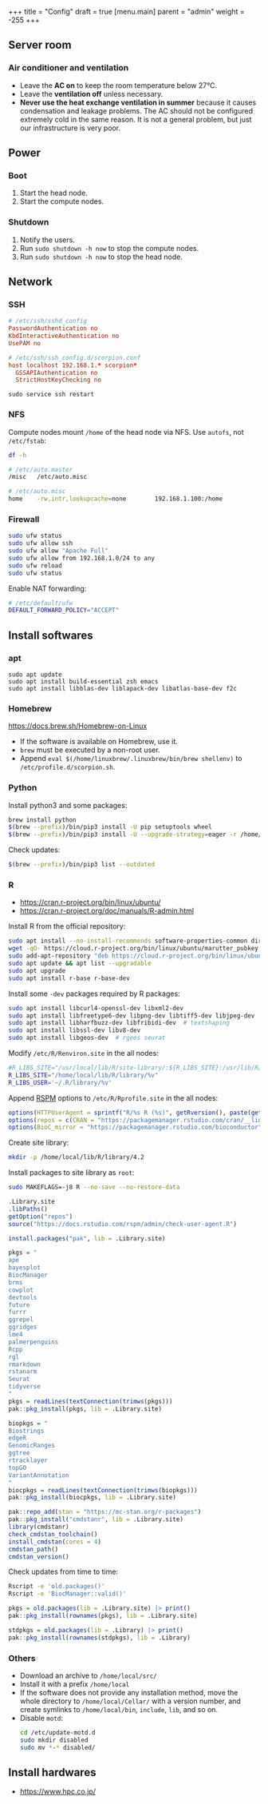 +++
title = "Config"
draft = true
[menu.main]
  parent = "admin"
  weight = -255
+++


## Server room

### Air conditioner and ventilation

- Leave the **AC on** to keep the room temperature below 27℃.
- Leave the **ventilation off** unless necessary.
- **Never use the heat exchange ventilation in summer**
  because it causes condensation and leakage problems.
  The AC should not be configured extremely cold in the same reason.
  It is not a general problem, but just our infrastructure is very poor.


## Power

### Boot

1.  Start the head node.
1.  Start the compute nodes.

### Shutdown

1.  Notify the users.
1.  Run `sudo shutdown -h now` to stop the compute nodes.
1.  Run `sudo shutdown -h now` to stop the head node.


## Network

### SSH

```conf
# /etc/ssh/sshd_config
PasswordAuthentication no
KbdInteractiveAuthentication no
UsePAM no

# /etc/ssh/ssh_config.d/scorpion.conf
host localhost 192.168.1.* scorpion*
  GSSAPIAuthentication no
  StrictHostKeyChecking no
```
`sudo service ssh restart`


### NFS

Compute nodes mount `/home` of the head node via NFS.
Use `autofs`, not `/etc/fstab`:
```sh
df -h

# /etc/auto.master
/misc   /etc/auto.misc

# /etc/auto.misc
home    -rw,intr,lookupcache=none        192.168.1.100:/home
```

### Firewall

```sh
sudo ufw status
sudo ufw allow ssh
sudo ufw allow "Apache Full"
sudo ufw allow from 192.168.1.0/24 to any
sudo ufw reload
sudo ufw status
```

Enable NAT forwarding:
```sh
# /etc/default/ufw
DEFAULT_FORWARD_POLICY="ACCEPT"
```


## Install softwares

### apt

```
sudo apt update
sudo apt install build-essential zsh emacs
sudo apt install libblas-dev liblapack-dev libatlas-base-dev f2c
```

### Homebrew

https://docs.brew.sh/Homebrew-on-Linux

- If the software is available on Homebrew, use it.
- `brew` must be executed by a non-root user.
- Append `eval $(/home/linuxbrew/.linuxbrew/bin/brew shellenv)` to `/etc/profile.d/scorpion.sh`.


### Python

Install python3 and some packages:
```sh
brew install python
$(brew --prefix)/bin/pip3 install -U pip setuptools wheel
$(brew --prefix)/bin/pip3 install -U --upgrade-strategy=eager -r /home/linuxbrew/requirements.txt
```

Check updates:
```sh
$(brew --prefix)/bin/pip3 list --outdated
```

### R

- https://cran.r-project.org/bin/linux/ubuntu/
- https://cran.r-project.org/doc/manuals/R-admin.html

Install R from the official repository:
```sh
sudo apt install --no-install-recommends software-properties-common dirmngr
wget -qO- https://cloud.r-project.org/bin/linux/ubuntu/marutter_pubkey.asc | sudo tee -a /etc/apt/trusted.gpg.d/cran_ubuntu_key.asc
sudo add-apt-repository "deb https://cloud.r-project.org/bin/linux/ubuntu $(lsb_release -cs)-cran40/"
sudo apt update && apt list --upgradable
sudo apt upgrade
sudo apt install r-base r-base-dev
```

Install some `-dev` packages required by R packages:
```sh
sudo apt install libcurl4-openssl-dev libxml2-dev
sudo apt install libfreetype6-dev libpng-dev libtiff5-dev libjpeg-dev  # ragg
sudo apt install libharfbuzz-dev libfribidi-dev  # textshaping
sudo apt install libssl-dev libv8-dev
sudo apt install libgeos-dev  # rgeos seurat
```

Modify `/etc/R/Renviron.site` in the all nodes:
```sh
#R_LIBS_SITE="/usr/local/lib/R/site-library/:${R_LIBS_SITE}:/usr/lib/R/library"
R_LIBS_SITE="/home/local/lib/R/library/%v"
R_LIBS_USER='~/.R/library/%v'
```

Append [RSPM](https://packagemanager.rstudio.com/) options to `/etc/R/Rprofile.site` in the all nodes:
```r
options(HTTPUserAgent = sprintf("R/%s R (%s)", getRversion(), paste(getRversion(), R.version["platform"], R.version["arch"], R.version["os"])))
options(repos = c(CRAN = "https://packagemanager.rstudio.com/cran/__linux__/jammyt/latest"))
options(BioC_mirror = "https://packagemanager.rstudio.com/bioconductor")
```

Create site library:
```sh
mkdir -p /home/local/lib/R/library/4.2
```

Install packages to site library as `root`:
```sh
sudo MAKEFLAGS=-j8 R --no-save --no-restore-data
```
```r
.Library.site
.libPaths()
getOption("repos")
source("https://docs.rstudio.com/rspm/admin/check-user-agent.R")

install.packages("pak", lib = .Library.site)

pkgs = "
ape
bayesplot
BiocManager
brms
cowplot
devtools
future
furrr
ggrepel
ggridges
lme4
palmerpenguins
Rcpp
rgl
rmarkdown
rstanarm
Seurat
tidyverse
"
pkgs = readLines(textConnection(trimws(pkgs)))
pak::pkg_install(pkgs, lib = .Library.site)

biopkgs = "
Biostrings
edgeR
GenomicRanges
ggtree
rtracklayer
topGO
VariantAnnotation
"
biocpkgs = readLines(textConnection(trimws(biopkgs)))
pak::pkg_install(biocpkgs, lib = .Library.site)

pak::repo_add(stan = "https://mc-stan.org/r-packages")
pak::pkg_install("cmdstanr", lib = .Library.site)
library(cmdstanr)
check_cmdstan_toolchain()
install_cmdstan(cores = 4)
cmdstan_path()
cmdstan_version()
```

Check updates from time to time:
```sh
Rscript -e 'old.packages()'
Rscript -e 'BiocManager::valid()'
```
```r
pkgs = old.packages(lib = .Library.site) |> print()
pak::pkg_install(rownames(pkgs), lib = .Library.site)

stdpkgs = old.packages(lib = .Library) |> print()
pak::pkg_install(rownames(stdpkgs), lib = .Library)
```


### Others

- Download an archive to `/home/local/src/`
- Install it with a prefix `/home/local`
- If the software does not provide any installation method,
  move the whole directory to `/home/local/Cellar/` with a version number,
  and create symlinks to `/home/local/bin`, `include`, `lib`, and so on.
- Disable `motd`:
  ```sh
  cd /etc/update-motd.d
  sudo mkdir disabled
  sudo mv *-* disabled/
  ```

## Install hardwares

-   https://www.hpc.co.jp/
